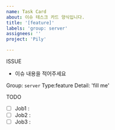 ```yaml
---
name: Task Card
about: 이슈 테스크 카드 양식입니다.
title: '[feature]'
labels: 'group: server'
assignees: ''
project: 'Pily'

---
```


ISSUE

- 이슈 내용을 적어주세요

Group: `server`
Type:feature
Detail: 'fill me'

TODO
- [ ] Job1 : 
- [ ] Job2 : 
- [ ] Job3 :
